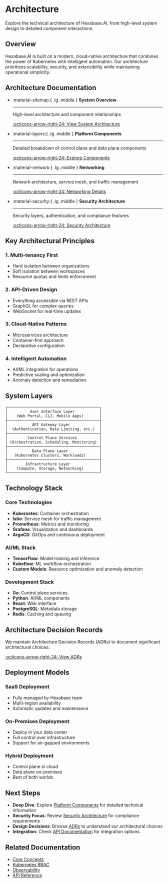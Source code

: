 # Architecture

Explore the technical architecture of Hexabase.AI, from high-level system design to detailed component interactions.

## Overview

Hexabase.AI is built on a modern, cloud-native architecture that combines the power of Kubernetes with intelligent automation. Our architecture prioritizes scalability, security, and extensibility while maintaining operational simplicity.

## Architecture Documentation

<div class="grid cards" markdown>

-   :material-sitemap:{ .lg .middle } **System Overview**

    ---

    High-level architecture and component relationships

    [:octicons-arrow-right-24: View System Architecture](overview.md)

-   :material-layers:{ .lg .middle } **Platform Components**

    ---

    Detailed breakdown of control plane and data plane components

    [:octicons-arrow-right-24: Explore Components](components.md)

-   :material-network:{ .lg .middle } **Networking**

    ---

    Network architecture, service mesh, and traffic management

    [:octicons-arrow-right-24: Networking Details](networking.md)

-   :material-security:{ .lg .middle } **Security Architecture**

    ---

    Security layers, authentication, and compliance features

    [:octicons-arrow-right-24: Security Architecture](security.md)

</div>

## Key Architectural Principles

### 1. Multi-tenancy First
- Hard isolation between organizations
- Soft isolation between workspaces
- Resource quotas and limits enforcement

### 2. API-Driven Design
- Everything accessible via REST APIs
- GraphQL for complex queries
- WebSocket for real-time updates

### 3. Cloud-Native Patterns
- Microservices architecture
- Container-first approach
- Declarative configuration

### 4. Intelligent Automation
- AI/ML integration for operations
- Predictive scaling and optimization
- Anomaly detection and remediation

## System Layers

```
┌─────────────────────────────────────────┐
│          User Interface Layer           │
│    (Web Portal, CLI, Mobile Apps)       │
├─────────────────────────────────────────┤
│           API Gateway Layer             │
│  (Authentication, Rate Limiting, etc.)  │
├─────────────────────────────────────────┤
│         Control Plane Services          │
│ (Orchestration, Scheduling, Monitoring) │
├─────────────────────────────────────────┤
│           Data Plane Layer              │
│   (Kubernetes Clusters, Workloads)      │
├─────────────────────────────────────────┤
│        Infrastructure Layer             │
│    (Compute, Storage, Networking)       │
└─────────────────────────────────────────┘
```

## Technology Stack

### Core Technologies
- **Kubernetes**: Container orchestration
- **Istio**: Service mesh for traffic management
- **Prometheus**: Metrics and monitoring
- **Grafana**: Visualization and dashboards
- **ArgoCD**: GitOps and continuous deployment

### AI/ML Stack
- **TensorFlow**: Model training and inference
- **Kubeflow**: ML workflow orchestration
- **Custom Models**: Resource optimization and anomaly detection

### Development Stack
- **Go**: Control plane services
- **Python**: AI/ML components
- **React**: Web interface
- **PostgreSQL**: Metadata storage
- **Redis**: Caching and queuing

## Architecture Decision Records

We maintain Architecture Decision Records (ADRs) to document significant architectural choices:

[:octicons-arrow-right-24: View ADRs](adr/index.md)

## Deployment Models

### SaaS Deployment
- Fully managed by Hexabase team
- Multi-region availability
- Automatic updates and maintenance

### On-Premises Deployment
- Deploy in your data center
- Full control over infrastructure
- Support for air-gapped environments

### Hybrid Deployment
- Control plane in cloud
- Data plane on-premises
- Best of both worlds

## Next Steps

- **Deep Dive**: Explore [Platform Components](components.md) for detailed technical information
- **Security Focus**: Review [Security Architecture](security.md) for compliance requirements
- **Design Decisions**: Browse [ADRs](adr/index.md) to understand our architectural choices
- **Integration**: Check [API Documentation](../api/index.md) for integration options

## Related Documentation

- [Core Concepts](../concepts/index.md)
- [Kubernetes RBAC](../kubernetes-rbac/index.md)
- [Observability](../observability/index.md)
- [API Reference](../api/index.md)